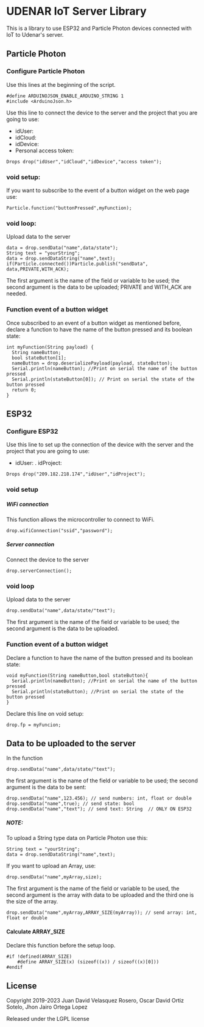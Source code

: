 # UDENAR IoT Server Library
This is a library to use ESP32 and Particle Photon devices connected with IoT to Udenar's server.

## Particle Photon

### Configure Particle Photon

Use this lines at the beginning of the script.
```
#define ARDUINOJSON_ENABLE_ARDUINO_STRING 1
#include <ArduinoJson.h>
```
Use this line to connect the device to the server and the project that you are going to use:
- idUser: 
- idCloud:
- idDevice:
- Personal access token: 
```
Drops drop("idUser","idCloud","idDevice","access token");
```
### void setup:
If you want to subscribe to the event of a button widget on the web page use:
```
Particle.function("buttonPressed",myFunction);
```
### void loop:
Upload data to the server
```
data = drop.sendData("name",data/state");
String text = "yourString";
data = drop.sendDataString("name",text);
if(Particle.connected())Particle.publish("sendData", data,PRIVATE,WITH_ACK);
```
The first argument is the name of the field or variable to be used; the second argument is the data to be uploaded; PRIVATE and WITH_ACK are needed.

### Function event of a button widget
Once subscribed to an event of a button widget as mentioned before, declare a function to have the name of the button pressed and its boolean state:
```
int myFunction(String payload) {
  String nameButton;
  bool stateButton[1];
  nameButton = drop.deserializePayload(payload, stateButton);
  Serial.println(nameButton); //Print on serial the name of the button pressed
  Serial.println(stateButton[0]); // Print on serial the state of the button pressed
  return 0; 
}
```


## ESP32

### Configure ESP32

Use this line to set up the connection of the device with the server and the project that you are going to use:
- idUser: 
. idProject: 
```
Drops drop("209.182.218.174","idUser","idProject");
```
### void setup
##### WiFi connection
This function allows the microcontroller to connect to WiFi.
```
drop.wifiConnection("ssid","password");
```
##### Server connection
Connect the device to the server
```
drop.serverConnection();
```
### void loop
Upload data to the server
```
drop.sendData("name",data/state/"text");
```
The first argument is the name of the field or variable to be used; the second argument is the data to be uploaded.

### Function event of a button widget
Declare a function to have the name of the button pressed and its boolean state:
```
void myFunction(String nameButton,bool stateButton){
  Serial.println(nameButton); //Print on serial the name of the button pressed
  Serial.println(stateButton); //Print on serial the state of the button pressed
}
```
Declare this line on void setup:
```
drop.fp = myFuncion;
```

## Data to be uploaded to the server
In the function
```
drop.sendData("name",data/state/"text");
```
the first argument is the name of the field or variable to be used; the second argument is the data to be sent:
```
drop.sendData("name",123.456); // send numbers: int, float or double
drop.sendData("name",true); // send state: bool
drop.sendData("name","text"); // send text: String  // ONLY ON ESP32
```
##### NOTE:
To upload a String type data on Particle Photon use this:
```
String text = "yourString";
data = drop.sendDataString("name",text);
```

If you want to upload an Array, use:
```
drop.sendData("name",myArray,size);
```
The first argument is the name of the field or variable to be used, the second argument is the array with data to be uploaded and the third one is the size of the array.
```
drop.sendData("name",myArray,ARRAY_SIZE(myArray)); // send array: int, float or double
```
#### Calculate ARRAY_SIZE
Declare this function before the setup loop.
```
#if !defined(ARRAY_SIZE)
    #define ARRAY_SIZE(x) (sizeof((x)) / sizeof((x)[0]))
#endif
```


## License
Copyright 2019-2023 Juan David Velasquez Rosero, Oscar David Ortiz Sotelo, Jhon Jairo Ortega Lopez

Released under the LGPL license
